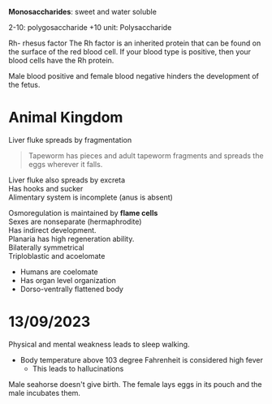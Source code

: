 **Monosaccharides**: sweet and water soluble 

2-10: polygosaccharide
+10 unit: Polysaccharide

Rh- rhesus factor 
    The Rh factor is an inherited protein that can be found on the surface of the red blood cell. If your blood type is positive, then your blood cells have the Rh protein.

Male blood positive and female blood negative hinders the development of the fetus. 


# Animal Kingdom

Liver fluke spreads by fragmentation 

> Tapeworm has pieces and adult tapeworm fragments and spreads the eggs wherever it falls. 

Liver fluke also spreads by excreta  
Has hooks and sucker  
Alimentary system is incomplete (anus is absent) 

Osmoregulation is maintained by **flame cells**  
Sexes are nonseparate (hermaphrodite)  
Has indirect development.  
Planaria has high regeneration ability.  
Bilaterally symmetrical  
Triploblastic and acoelomate  

- Humans are coelomate 
- Has organ level organization 
- Dorso-ventrally flattened body


# 13/09/2023

Physical and mental weakness leads to sleep walking. 

- Body temperature above 103 degree Fahrenheit is considered high fever
    - This leads to hallucinations 

Male seahorse doesn't give birth. The female lays eggs in its pouch and the male incubates them.

